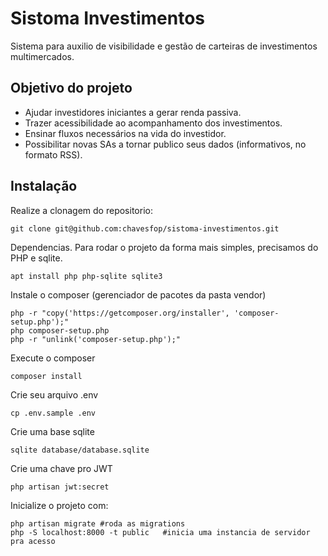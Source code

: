 # Sistoma Investimentos 

Sistema para auxilio de visibilidade e gestão de carteiras de investimentos multimercados.

## Objetivo do projeto

 - Ajudar investidores iniciantes a gerar renda passiva.
 - Trazer acessibilidade ao acompanhamento dos investimentos.
 - Ensinar fluxos necessários na vida do investidor.
 - Possibilitar novas SAs a tornar publico seus dados (informativos, no formato RSS).

## Instalação 

Realize a clonagem do repositorio:
```
git clone git@github.com:chavesfop/sistoma-investimentos.git
```

Dependencias.
Para rodar o projeto da forma mais simples, precisamos do PHP e sqlite.
```
apt install php php-sqlite sqlite3
```

Instale o composer (gerenciador de pacotes da pasta vendor)
```
php -r "copy('https://getcomposer.org/installer', 'composer-setup.php');"
php composer-setup.php
php -r "unlink('composer-setup.php');"
```

Execute o composer 
```
composer install
```

Crie seu arquivo .env
```
cp .env.sample .env
```

Crie uma base sqlite
```
sqlite database/database.sqlite
```

Crie uma chave pro JWT
```
php artisan jwt:secret
```

Inicialize o projeto com:
```
php artisan migrate #roda as migrations
php -S localhost:8000 -t public   #inicia uma instancia de servidor pra acesso
```
